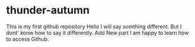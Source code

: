 # thunder-autumn
This is my first github repository
Hello
I will say somthing different.
But I dont' konw how to say it differently.
Add New part
I am happy to learn how to access Github.
